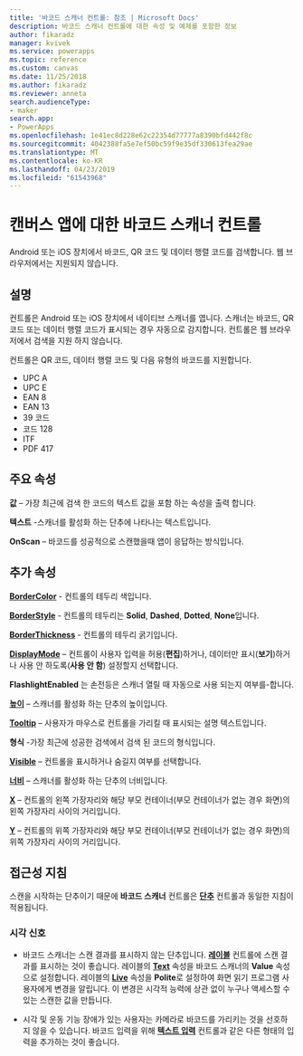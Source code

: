 ```yaml
---
title: '바코드 스캐너 컨트롤: 참조 | Microsoft Docs'
description: 바코드 스캐너 컨트롤에 대한 속성 및 예제를 포함한 정보
author: fikaradz
manager: kvivek
ms.service: powerapps
ms.topic: reference
ms.custom: canvas
ms.date: 11/25/2018
ms.author: fikaradz
ms.reviewer: anneta
search.audienceType:
- maker
search.app:
- PowerApps
ms.openlocfilehash: 1e41ec8d228e62c22354d77777a8390bfd442f8c
ms.sourcegitcommit: 4042388fa5e7ef50bc59f9e35df330613fea29ae
ms.translationtype: MT
ms.contentlocale: ko-KR
ms.lasthandoff: 04/23/2019
ms.locfileid: "61543968"
---
```

# <a name="barcode-scanner-control-for-canvas-apps"></a>캔버스 앱에 대한 바코드 스캐너 컨트롤

Android 또는 iOS 장치에서 바코드, QR 코드 및 데이터 행렬 코드를 검색합니다. 웹 브라우저에서는 지원되지 않습니다.

## <a name="description"></a>설명

컨트롤은 Android 또는 iOS 장치에서 네이티브 스캐너를 엽니다. 스캐너는 바코드, QR 코드 또는 데이터 행렬 코드가 표시되는 경우 자동으로 감지합니다. 컨트롤은 웹 브라우저에서 검색을 지원 하지 않습니다.

컨트롤은 QR 코드, 데이터 행렬 코드 및 다음 유형의 바코드를 지원합니다.

- UPC A
- UPC E
- EAN 8
- EAN 13
- 39 코드
- 코드 128
- ITF
- PDF 417

## <a name="key-properties"></a>주요 속성

**값** – 가장 최근에 검색 한 코드의 텍스트 값을 포함 하는 속성을 출력 합니다.

**텍스트** -스캐너를 활성화 하는 단추에 나타나는 텍스트입니다.

**OnScan** – 바코드를 성공적으로 스캔했을때 앱이 응답하는 방식입니다.

## <a name="additional-properties"></a>추가 속성

**[BorderColor](properties-color-border.md)** - 컨트롤의 테두리 색입니다.

**[BorderStyle](properties-color-border.md)** - 컨트롤의 테두리는 **Solid**, **Dashed**, **Dotted**, **None**입니다.

**[BorderThickness](properties-color-border.md)** - 컨트롤의 테두리 굵기입니다.

**[DisplayMode](properties-core.md)** – 컨트롤이 사용자 입력을 허용(**편집**)하거나, 데이터만 표시(**보기**)하거나 사용 안 하도록(**사용 안 함**) 설정할지 선택합니다.

**FlashlightEnabled** 는 손전등은 스캐너 열릴 때 자동으로 사용 되는지 여부를-합니다.

**[높이](properties-size-location.md)**  – 스캐너를 활성화 하는 단추의 높이입니다.

**[Tooltip](properties-core.md)** – 사용자가 마우스로 컨트롤을 가리킬 때 표시되는 설명 텍스트입니다.

**형식** -가장 최근에 성공한 검색에서 검색 된 코드의 형식입니다.

**[Visible](properties-core.md)** – 컨트롤을 표시하거나 숨길지 여부를 선택합니다.

**[너비](properties-size-location.md)**  – 스캐너를 활성화 하는 단추의 너비입니다.

**[X](properties-size-location.md)** – 컨트롤의 왼쪽 가장자리와 해당 부모 컨테이너(부모 컨테이너가 없는 경우 화면)의 왼쪽 가장자리 사이의 거리입니다.

**[Y](properties-size-location.md)** – 컨트롤의 위쪽 가장자리와 해당 부모 컨테이너(부모 컨테이너가 없는 경우 화면)의 위쪽 가장자리 사이의 거리입니다.

## <a name="accessibility-guidelines"></a>접근성 지침
스캔을 시작하는 단추이기 때문에 **바코드 스캐너** 컨트롤은 **[단추](control-button.md)** 컨트롤과 동일한 지침이 적용됩니다.

### <a name="visual-alternatives"></a>시각 신호
* 바코드 스캐너는 스캔 결과를 표시하지 않는 단추입니다. **[레이블](control-text-box.md)** 컨트롤에 스캔 결과를 표시하는 것이 좋습니다. 레이블의 **[Text](properties-core.md)** 속성을 바코드 스캐너의 **Value** 속성으로 설정합니다. 레이블의 **[Live](properties-accessibility.md)** 속성을 **Polite**로 설정하여 화면 읽기 프로그램 사용자에게 변경을 알립니다. 이 변경은 시각적 능력에 상관 없이 누구나 액세스할 수 있는 스캔한 값을 만듭니다.

* 시각 및 운동 기능 장애가 있는 사용자는 카메라로 바코드를 가리키는 것을 선호하지 않을 수 있습니다. 바코드 입력을 위해 **[텍스트 입력](control-text-input.md)** 컨트롤과 같은 다른 형태의 입력을 추가하는 것이 좋습니다.
